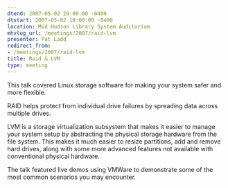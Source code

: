 ```yaml
---
dtend: 2007-05-02 20:00:00 -0400
dtstart: 2007-05-02 18:00:00 -0400
location: Mid Hudson Library System Auditorium
mhvlug_url: /meetings/2007/raid-lvm
presenter: Pat Ladd
redirect_from:
- /meetings/2007/raid-lvm
title: Raid & LVM
type: meeting
---
```



This talk covered Linux storage software for making your system safer and more flexible.

RAID helps protect from individual drive failures by spreading data across multiple drives.

LVM is a storage virtualization subsystem that makes it easier to manage your system setup by abstracting the physical storage hardware from the file system. This makes it much easier to resize partitions, add and remove hard drives, along with some more advanced features not available with conventional physical hardware.

The talk featured live demos using VMWare to demonstrate some of the most common scenarios you may encounter.